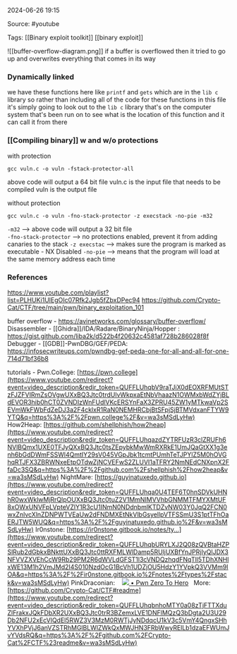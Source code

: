 
2024-06-26 19:15

Source: #youtube 

Tags: [[Binary exploit toolkit]] [[binary exploit]]

![[buffer-overflow-diagram.png]]
if a buffer is overflowed then it tried to go up and overwrites everything that comes in its way
### Dynamically linked 

we have these functions here like `printf` and `gets` which are in the `lib c` library so rather than including all of the code for these functions in this file it's simply going to look out to the `lib c` library that's on the computer system that's been run on to see what is the location of this function and it can call it from there
### [[Compiling binary]] w and w/o protections

with protection 
```
gcc vuln.c -o vuln -fstack-protector-all
```
above code will output a 64 bit file 
vuln.c is the input file that needs to be compiled 
vuln is the output file 

without protection
```
gcc vuln.c -o vuln -fno-stack-protector -z execstack -no-pie -m32
```
`-m32` --> above code will output a 32 bit file  
`-fno-stack-protector` --> no protections enabled, prevent it from adding canaries to the stack
`-z execstac` --> makes sure the program is marked as executable - NX Disabled 
`-no-pie` --> means that the program will load at the same memory address each time










### References
https://www.youtube.com/playlist?list=PLHUKi1UlEgOIc07Rfk2Jgb5fZbxDPec94
https://github.com/Crypto-Cat/CTF/tree/main/pwn/binary_exploitation_101

buffer overflow - https://avinetworks.com/glossary/buffer-overflow/
Disassembler - [[Ghidra]]/IDA/Radare/BinaryNinja/Hopper : https://gist.github.com/liba2k/d522b4f20632c4581af728b286028f8f
Debugger - [[GDB]]-PwnDBG/GEF/PEDA: https://infosecwriteups.com/pwndbg-gef-peda-one-for-all-and-all-for-one-714d71bf36b8

tutorials - 
Pwn.College: [https://pwn.college](https://www.youtube.com/redirect?event=video_description&redir_token=QUFFLUhqbV9raTJiX0dEOXRFMUtSTzFJZFVIRmZsOVgwUXxBQ3Jtc0trdUlvWkpxaEtNbVhaazN1OWMxbWdZYjBLdEVOR3hib0hCT0ZVNDIzWnFUdlVKcERSYnFaX3ZPRU45ZW1yMTkwaVp2SEVmWkFWbFdZeDJ3a2F4cklxR1RaN0NEMHRCbjBtSFpjSjBTMVdxanFTYW9YTQ&q=https%3A%2F%2Fpwn.college%2F&v=wa3sMSdLyHw)
How2Heap: [https://github.com/shellphish/how2heap](https://www.youtube.com/redirect?event=video_description&redir_token=QUFFLUhqazdZYTRFUzR3clZRUFh6NVlBQmx1UXE0TFJyQXxBQ3Jtc0tsZEpybkMwWmRXRkE1UmJQaGtXX1g3enh6bGdDWmFSSWl4QmtIY29sV045VGpJbk1tcmtPUmhTeTJPYlZ5M0hOVGhqRTJFX3ZBRWNxeEtpOTdwZjNCVEFwS2ZLUVI1aTFRY2NmNEdCNXpnX2FfaDc3SQ&q=https%3A%2F%2Fgithub.com%2Fshellphish%2Fhow2heap&v=wa3sMSdLyHw) 
NightMare: [https://guyinatuxedo.github.io](https://www.youtube.com/redirect?event=video_description&redir_token=QUFFLUhqa0U4TEF6T0hnSDVkUHNhR0wxWklwMjRrQlpOUXxBQ3Jtc0tuZ2V1MmNIMVVhbGNMMTFMYXMtUF8xOWxUNVFpLVpteVZlY1R3cU1INmN0NDdnbmlKTDZvNW03Y0JqQ2FCN0wxZnlvcXlnZDNPWTVEaUw2dFNDMXEtNkVlbGsyellpVTFSSmU3S1ptTFhOaERJTW5WUQ&q=https%3A%2F%2Fguyinatuxedo.github.io%2F&v=wa3sMSdLyHw) 
Ir0nstone: [https://ir0nstone.gitbook.io/notes/ty...](https://www.youtube.com/redirect?event=video_description&redir_token=QUFFLUhqbURYLXJ2Q08zQVBtaHZPSlRub2dGbkxBNkttUXxBQ3Jtc0ttRXFMLWlDamp5RUljUXBfYnJPRjIyQlJDX3NFVVZXVEhCcW9Rb29PM2R6dWVLdGFST1l3cVNDQzhqdFNqTll5TDhXNHlxWE13M1h2VmJMd2I4S010NzdOcG1BcVh1UDZjOU5HdzY1YVpkQ3VVMm9IOA&q=https%3A%2F%2Fir0nstone.gitbook.io%2Fnotes%2Ftypes%2Fstack&v=wa3sMSdLyHw) 
PinkDraconian:    [![](https://www.gstatic.com/youtube/img/watch/yt_favicon.png) • Pwn Zero To Hero](https://www.youtube.com/playlist?list=PLeSXUd883dhjmKkVXSRgI1nJEZUDzgLf_)   
More: [https://github.com/Crypto-Cat/CTF#readme](https://www.youtube.com/redirect?event=video_description&redir_token=QUFFLUhqbnhoMTY0a08zTjFTTXduZlFrakxJQkFDbXR2UXxBQ3Jtc0trR3BZemxLVE1DNFlMQzQ3bDgta2U3U29Db2NFU2xEcVlQdEl5RWZ3V3MzM0RWTjJyNDdqcU1kV3c5VmY4QngxSHhYVXhPVjJ6anVZSTRhMGlBLWlZWkQxMWJHN3FRbWwyRElLb1dzaEFWUmJvYVdsRQ&q=https%3A%2F%2Fgithub.com%2FCrypto-Cat%2FCTF%23readme&v=wa3sMSdLyHw)